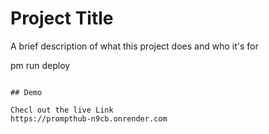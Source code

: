 # Project Title

A brief description of what this project does and who it's for

pm run deploy
```

## Demo

Checl out the live Link
https://prompthub-n9cb.onrender.com
